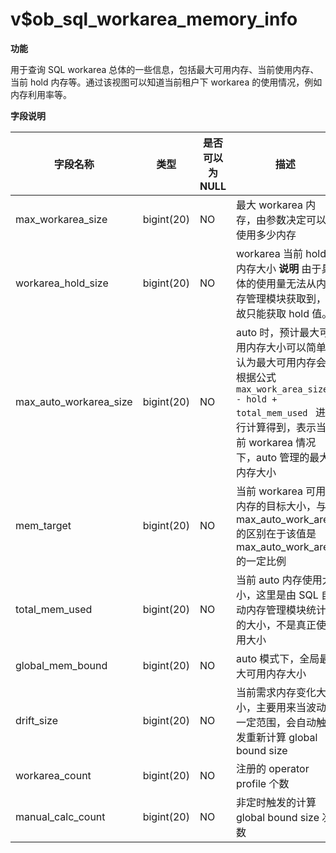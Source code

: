 v$ob_sql_workarea_memory_info 
==================================================



**功能** 

用于查询 SQL workarea 总体的一些信息，包括最大可用内存、当前使用内存、当前 hold 内存等。通过该视图可以知道当前租户下 workarea 的使用情况，例如内存利用率等。

**字段说明** 


|        **字段名称**        |   **类型**   | **是否可以为 NULL** |                                                          **描述**                                                          |
|------------------------|------------|----------------|--------------------------------------------------------------------------------------------------------------------------|
| max_workarea_size      | bigint(20) | NO             | 最大 workarea 内存，由参数决定可以使用多少内存                                                                                             |
| workarea_hold_size     | bigint(20) | NO             | workarea 当前 hold 内存大小 **说明**  由于具体的使用量无法从内存管理模块获取到，故只能获取 hold 值。                         |
| max_auto_workarea_size | bigint(20) | NO             | auto 时，预计最大可用内存大小可以简单认为最大可用内存会根据公式 `max_work_area_size - hold + total_mem_used ` 进行计算得到，表示当前 workarea 情况下，auto 管理的最大内存大小 |
| mem_target             | bigint(20) | NO             | 当前 workarea 可用内存的目标大小，与 max_auto_work_area 的区别在于该值是 max_auto_work_area 的一定比例                                             |
| total_mem_used         | bigint(20) | NO             | 当前 auto 内存使用大小，这里是由 SQL 自动内存管理模块统计的大小，不是真正使用大小                                                                           |
| global_mem_bound       | bigint(20) | NO             | auto 模式下，全局最大可用内存大小                                                                                                      |
| drift_size             | bigint(20) | NO             | 当前需求内存变化大小，主要用来当波动一定范围，会自动触发重新计算 global bound size                                                                       |
| workarea_count         | bigint(20) | NO             | 注册的 operator profile 个数                                                                                                  |
| manual_calc_count      | bigint(20) | NO             | 非定时触发的计算 global bound size 次数                                                                                            |



